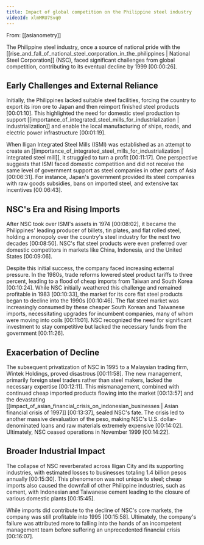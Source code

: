 ```yaml
---
title: Impact of global competition on the Philippine steel industry
videoId: xlmMRU7Svq0
---
```


From: [[asianometry]] <br/> 

The Philippine steel industry, once a source of national pride with the [[rise_and_fall_of_national_steel_corporation_in_the_philippines | National Steel Corporation]] (NSC), faced significant challenges from global competition, contributing to its eventual decline by 1999 <a class="yt-timestamp" data-t="00:00:26">[00:00:26]</a>.

## Early Challenges and External Reliance
Initially, the Philippines lacked suitable steel facilities, forcing the country to export its iron ore to Japan and then reimport finished steel products <a class="yt-timestamp" data-t="00:01:10">[00:01:10]</a>. This highlighted the need for domestic steel production to support [[importance_of_integrated_steel_mills_for_industrialization | industrialization]] and enable the local manufacturing of ships, roads, and electric power infrastructure <a class="yt-timestamp" data-t="00:01:19">[00:01:19]</a>.

When Iligan Integrated Steel Mills (ISMI) was established as an attempt to create an [[importance_of_integrated_steel_mills_for_industrialization | integrated steel mill]], it struggled to turn a profit <a class="yt-timestamp" data-t="00:11:17">[00:11:17]</a>. One perspective suggests that ISMI faced domestic competition and did not receive the same level of government support as steel companies in other parts of Asia <a class="yt-timestamp" data-t="00:06:31">[00:06:31]</a>. For instance, Japan's government provided its steel companies with raw goods subsidies, bans on imported steel, and extensive tax incentives <a class="yt-timestamp" data-t="00:06:43">[00:06:43]</a>.

## NSC's Era and Rising Imports
After NSC took over ISMI's assets in 1974 <a class="yt-timestamp" data-t="00:08:02">[00:08:02]</a>, it became the Philippines' leading producer of billets, tin plates, and flat rolled steel, holding a monopoly over the country's steel industry for the next two decades <a class="yt-timestamp" data-t="00:08:50">[00:08:50]</a>. NSC's flat steel products were even preferred over domestic competitors in markets like China, Indonesia, and the United States <a class="yt-timestamp" data-t="00:09:06">[00:09:06]</a>.

Despite this initial success, the company faced increasing external pressure. In the 1980s, trade reforms lowered steel product tariffs to three percent, leading to a flood of cheap imports from Taiwan and South Korea <a class="yt-timestamp" data-t="00:10:24">[00:10:24]</a>. While NSC initially weathered this challenge and remained profitable in 1983 <a class="yt-timestamp" data-t="00:10:33">[00:10:33]</a>, the market for its core flat steel products began to decline into the 1990s <a class="yt-timestamp" data-t="00:10:46">[00:10:46]</a>. The flat steel market was increasingly consumed by these cheaper South Korean and Taiwanese imports, necessitating upgrades for incumbent companies, many of whom were moving into coils <a class="yt-timestamp" data-t="00:11:01">[00:11:01]</a>. NSC recognized the need for significant investment to stay competitive but lacked the necessary funds from the government <a class="yt-timestamp" data-t="00:11:26">[00:11:26]</a>.

## Exacerbation of Decline
The subsequent privatization of NSC in 1995 to a Malaysian trading firm, Wintek Holdings, proved disastrous <a class="yt-timestamp" data-t="00:11:58">[00:11:58]</a>. The new management, primarily foreign steel traders rather than steel makers, lacked the necessary expertise <a class="yt-timestamp" data-t="00:12:11">[00:12:11]</a>. This mismanagement, combined with continued cheap imported products flowing into the market <a class="yt-timestamp" data-t="00:13:57">[00:13:57]</a> and the devastating [[impact_of_asian_financial_crisis_on_indonesian_businesses | Asian financial crisis of 1997]] <a class="yt-timestamp" data-t="00:13:37">[00:13:37]</a>, sealed NSC's fate. The crisis led to another massive devaluation of the peso, making NSC's U.S. dollar-denominated loans and raw materials extremely expensive <a class="yt-timestamp" data-t="00:14:02">[00:14:02]</a>. Ultimately, NSC ceased operations in November 1999 <a class="yt-timestamp" data-t="00:14:22">[00:14:22]</a>.

## Broader Industrial Impact
The collapse of NSC reverberated across Iligan City and its supporting industries, with estimated losses to businesses totaling 1.4 billion pesos annually <a class="yt-timestamp" data-t="00:15:30">[00:15:30]</a>. This phenomenon was not unique to steel; cheap imports also caused the downfall of other Philippine industries, such as cement, with Indonesian and Taiwanese cement leading to the closure of various domestic plants <a class="yt-timestamp" data-t="00:15:45">[00:15:45]</a>.

While imports did contribute to the decline of NSC's core markets, the company was still profitable into 1995 <a class="yt-timestamp" data-t="00:15:58">[00:15:58]</a>. Ultimately, the company's failure was attributed more to falling into the hands of an incompetent management team before suffering an unprecedented financial crisis <a class="yt-timestamp" data-t="00:16:07">[00:16:07]</a>.